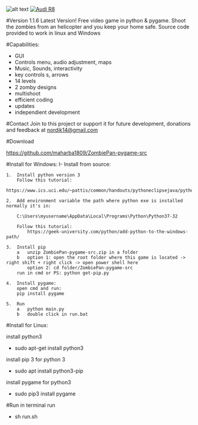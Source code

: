 ![alt text]()
[![Audi R8](https://linuxparaorcos.files.wordpress.com/2019/06/version_1.1.6.png?w=748&h=589)](https://youtu.be/xbB2Gn_d1VE)

#Version 1.1.6 Latest Version!
Free video game in python & pygame. Shoot the zombies from an helicopter and you keep your home safe. 
Source code provided to work in linux and Windows 

#Capabilities:
-   GUI
-   Controls menu, audio adjustment, maps
-   Music, Sounds, interactivity
-   key controls s, arrows
-   14 levels
-   2 zomby designs
-   multishoot
-   efficient coding
-   updates
-   independient development

#Contact
Join to this project or support it for future development, donations and feedback at
nordik14@gmail.com

#Download 

 https://github.com/maharba1809/ZombiePan-pygame-src

#Install for Windows:
I-  Install from source:

    1.  Install python version 3
        Follow this tutorial:
        https://www.ics.uci.edu/~pattis/common/handouts/pythoneclipsejava/python.html

    2.  Add environment variable the path where python exe is installed normally it's in:

        C:\Users\myusername\AppData\Local\Programs\Python\Python37-32

        Follow this tutorial:
            https://geek-university.com/python/add-python-to-the-windows-path/

    3.  Install pip
        a   unzip ZombiePan-pygame-src.zip in a folder
        b   option 1: open the root folder where this game is located -> right shift + right click -> open power shell here
            option 2: cd folder/ZombiePan-pygame-src
        run in cmd or PS: python get-pip.py

    4.  Install pygame:
        open cmd and run:
        pip install pygame

    5.  Run
        a   python main.py
        b   double click in run.bat

#Install for Linux:

install python3
-   sudo apt-get install python3

install pip 3 for python 3
-    sudo apt install python3-pip

install pygame for python3
-    sudo pip3 install pygame

#Run 
in terminal run
-   sh run.sh
    

